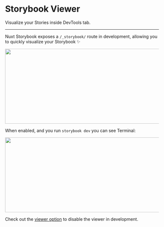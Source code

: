 # Storybook Viewer

Visualize your Stories inside DevTools tab.

---

Nuxt Storybook exposes a `/_storybook/` route in development, allowing you to quickly visualize your Storybook ✨

<img src='/image.png' width="530" height="246" style="margin: 0;"/>

When enabled, and you run `storybook dev` you can see Terminal:

<img src="/tailwind-viewer.png" width="530" height="246" style="margin: 0;" />

Check out the [viewer option](/getting-started/options#viewer) to disable the viewer in development.
